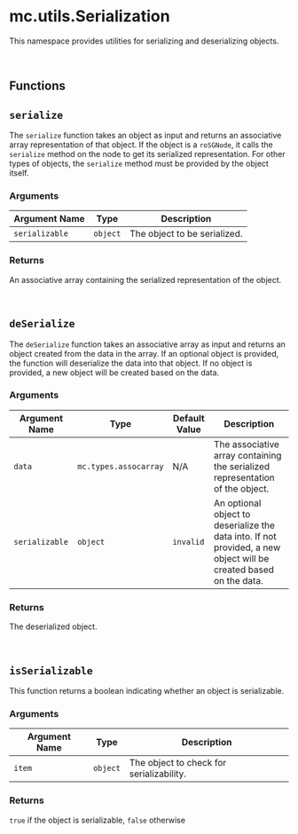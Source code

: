 # mc.utils.Serialization

This namespace provides utilities for serializing and deserializing objects.




<br />

## Functions


## `serialize`
The `serialize` function takes an object as input and returns an associative array representation of that object. If the object is a `roSGNode`, it calls the `serialize` method on the node to get its serialized representation. For other types of objects, the `serialize` method must be provided by the object itself.


### Arguments

| Argument Name | Type | Description |
| ---| ---| --- |
| `serializable` | `object` | The object to be serialized. |

### Returns

An associative array containing the serialized representation of the object.

<br/>

## `deSerialize`
The `deSerialize` function takes an associative array as input and returns an object created from the data in the array. If an optional object is provided, the function will deserialize the data into that object. If no object is provided, a new object will be created based on the data.

### Arguments

| Argument Name | Type | Default Value | Description |
| ---| ---| ---| --- |
| `data` | `mc.types.assocarray` | N/A | The associative array containing the serialized representation of the object. |
| `serializable` | `object` | `invalid` | An optional object to deserialize the data into. If not provided, a new object will be created based on the data. |

### Returns

The deserialized object.

<br/>

## `isSerializable`
This function returns a boolean indicating whether an object is serializable.

### Arguments

| Argument Name | Type | Description |
| ---| ---| --- |
| `item` | `object` | The object to check for serializability. |

### Returns

`true` if the object is serializable, `false` otherwise





